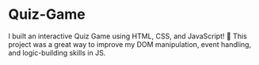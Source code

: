 # Quiz-Game
I built an interactive Quiz Game using HTML, CSS, and JavaScript! 🎯 This project was a great way to improve my DOM manipulation, event handling, and logic-building skills in JS.
